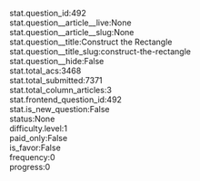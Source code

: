 stat.question_id:492  
stat.question__article__live:None  
stat.question__article__slug:None  
stat.question__title:Construct the Rectangle  
stat.question__title_slug:construct-the-rectangle  
stat.question__hide:False  
stat.total_acs:3468  
stat.total_submitted:7371  
stat.total_column_articles:3  
stat.frontend_question_id:492  
stat.is_new_question:False  
status:None  
difficulty.level:1  
paid_only:False  
is_favor:False  
frequency:0  
progress:0  
